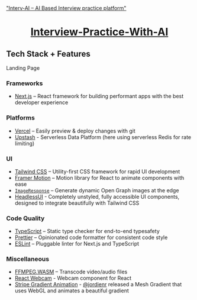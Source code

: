 <a href="https://prepme.blufitech.com">
  "Interv-AI – AI Based Interview practice platform"
  <h1 align="center">Interview-Practice-With-AI</h1>
</a>

## Tech Stack + Features

Landing Page

### Frameworks

- [Next.js](https://nextjs.org/) – React framework for building performant apps with the best developer experience

### Platforms

- [Vercel](https://vercel.com/) – Easily preview & deploy changes with git
- [Upstash](https://upstash.com/) - Serverless Data Platform (here using serverless Redis for rate limiting)

### UI

- [Tailwind CSS](https://tailwindcss.com/) – Utility-first CSS framework for rapid UI development
- [Framer Motion](https://framer.com/motion) – Motion library for React to animate components with ease
- [`ImageResponse`](https://beta.nextjs.org/docs/api-reference/image-response) – Generate dynamic Open Graph images at the edge
- [HeadlessUI](https://headlessui.com/) - Completely unstyled, fully accessible UI components, designed to integrate beautifully with Tailwind CSS

### Code Quality

- [TypeScript](https://www.typescriptlang.org/) – Static type checker for end-to-end typesafety
- [Prettier](https://prettier.io/) – Opinionated code formatter for consistent code style
- [ESLint](https://eslint.org/) – Pluggable linter for Next.js and TypeScript

### Miscellaneous

- [FFMPEG.WASM](https://ffmpegwasm.netlify.app/) – Transcode video/audio files
- [React Webcam](https://github.com/mozmorris/react-webcam) - Webcam component for React
- [Stripe Gradient Animation](https://whatamesh.vercel.app/) - [@jordienr](https://twitter.com/jordienr) released a Mesh Gradient that uses WebGL and animates a beautiful gradient
